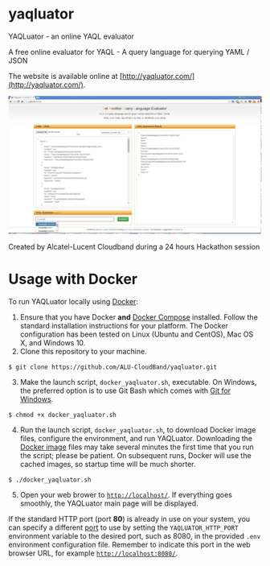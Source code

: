 # yaqluator
YAQLuator - an online YAQL evaluator

A free online evaluator for YAQL - A query language for querying YAML / JSON

The website is available online at [http://yaqluator.com/](http://yaqluator.com/).

![YAQLuator screenshot](https://github.com/ALU-CloudBand/yaqluator/blob/master/public_html/yaqluator_screenshot.jpg)

Created by Alcatel-Lucent Cloudband during a 24 hours Hackathon session

# Usage with Docker
To run YAQLuator locally using [Docker](https://www.docker.com/):
1. Ensure that you have Docker **and** [Docker Compose](https://docs.docker.com/compose/) installed. Follow the standard installation instructions for your platform. The Docker configuration has been tested on Linux (Ubuntu and CentOS), Mac OS X, and Windows 10.
2. Clone this repository to your machine.
```console
$ git clone https://github.com/ALU-CloudBand/yaqluator.git
```
3. Make the launch script, `docker_yaqluator.sh`, executable. On Windows, the preferred option is to use Git Bash which comes with [Git for Windows](https://gitforwindows.org/).
```console
$ chmod +x docker_yaqluator.sh
```
4. Run the launch script, `docker_yaqluator.sh`, to download Docker image files, configure the environment, and run YAQLuator. Downloading the [Docker image](https://phoenixnap.com/kb/docker-image-vs-container) files may take several minutes the first time that you run the script; please be patient. On subsequent runs, Docker will use the cached images, so startup time will be much shorter.
```console
$ ./docker_yaqluator.sh
```
5. Open your web brower to [`http://localhost/`](http://localhost/). If everything goes smoothly, the YAQLuator main page will be displayed.

If the standard HTTP port (port **80**) is already in use on your system, you can specify a different [port](http://www.steves-internet-guide.com/tcpip-ports-sockets/) to use by setting the `YAQLUATOR_HTTP_PORT` environment variable to the desired port, such as 8080, in the provided `.env` environment configuration file. Remember to indicate this port in the web browser URL, for example [`http://localhost:8080/`](http://localhost:8080/).
